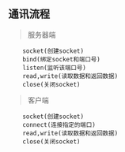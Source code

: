 ## 通讯流程
   
>服务器端

        socket(创建socket)
        bind(绑定socket和端口号)
        listen(监听该端口号)
        read,write(读取数据和返回数据)
        close(关闭socket)
>客户端

        socket(创建socket)
        connect(连接指定的端口)
        read,write(读取数据和返回数据)
        close(关闭socket)
        
        
